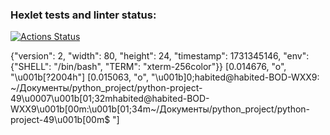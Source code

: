 ### Hexlet tests and linter status:
[![Actions Status](https://github.com/AlekseyNikolaevS/python-project-49/actions/workflows/hexlet-check.yml/badge.svg)](https://github.com/AlekseyNikolaevS/python-project-49/actions)

{"version": 2, "width": 80, "height": 24, "timestamp": 1731345146, "env": {"SHELL": "/bin/bash", "TERM": "xterm-256color"}}
[0.014676, "o", "\u001b[?2004h"]
[0.015063, "o", "\u001b]0;habited@habited-BOD-WXX9: ~/Документы/python_project/python-project-49\u0007\u001b[01;32mhabited@habited-BOD-WXX9\u001b[00m:\u001b[01;34m~/Документы/python_project/python-project-49\u001b[00m$ "]
